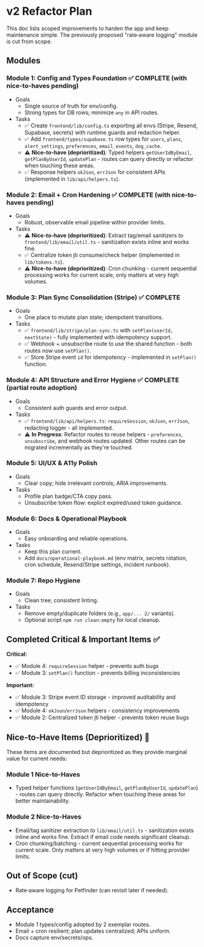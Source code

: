 # v2 Refactor Plan

This doc lists scoped improvements to harden the app and keep maintenance simple. The previously proposed "rate‑aware logging" module is cut from scope.

## Modules

### Module 1: Config and Types Foundation ✅ COMPLETE (with nice-to-haves pending)
- Goals
  - Single source of truth for env/config.
  - Strong types for DB rows; minimize `any` in API routes.
- Tasks
  - ✅ Create `frontend/lib/config.ts` exporting all envs (Stripe, Resend, Supabase, secrets) with runtime guards and redaction helper.
  - ✅ Add `frontend/types/supabase.ts` row types for `users`, `plans`, `alert_settings`, `preferences`, `email_events`, `dog_cache`.
  - ⚠️ **Nice-to-have (deprioritized)**: Typed helpers `getUserIdByEmail`, `getPlanByUserId`, `updatePlan` - routes can query directly or refactor when touching these areas.
  - ✅ Response helpers `okJson`, `errJson` for consistent APIs (implemented in `lib/api/helpers.ts`).

### Module 2: Email + Cron Hardening ✅ COMPLETE (with nice-to-haves pending)
- Goals
  - Robust, observable email pipeline within provider limits.
- Tasks
  - ⚠️ **Nice-to-have (deprioritized)**: Extract tag/email sanitizers to `frontend/lib/email/util.ts` - sanitization exists inline and works fine.
  - ✅ Centralize token jti consume/check helper (implemented in `lib/tokens.ts`).
  - ⚠️ **Nice-to-have (deprioritized)**: Cron chunking - current sequential processing works for current scale, only matters at very high volumes.

### Module 3: Plan Sync Consolidation (Stripe) ✅ COMPLETE
- Goals
  - One place to mutate plan state; idempotent transitions.
- Tasks
  - ✅ `frontend/lib/stripe/plan-sync.ts` with `setPlan(userId, nextState)` - fully implemented with idempotency support.
  - ✅ Webhook + unsubscribe route to use the shared function - both routes now use `setPlan()`.
  - ✅ Store Stripe event `id` for idempotency - implemented in `setPlan()` function.

### Module 4: API Structure and Error Hygiene ✅ COMPLETE (partial route adoption)
- Goals
  - Consistent auth guards and error output.
- Tasks
  - ✅ `frontend/lib/api/helpers.ts`: `requireSession`, `okJson`, `errJson`, redacting logger - all implemented.
  - ⚠️ **In Progress**: Refactor routes to reuse helpers - `preferences`, `unsubscribe`, and webhook routes updated. Other routes can be migrated incrementally as they're touched.

### Module 5: UI/UX & A11y Polish
- Goals
  - Clear copy; hide irrelevant controls; ARIA improvements.
- Tasks
  - Profile plan badge/CTA copy pass.
  - Unsubscribe token flow: explicit expired/used token guidance.

### Module 6: Docs & Operational Playbook
- Goals
  - Easy onboarding and reliable operations.
- Tasks
  - Keep this plan current.
  - Add `docs/operational-playbook.md` (env matrix, secrets rotation, cron schedule, Resend/Stripe settings, incident runbook).

### Module 7: Repo Hygiene
- Goals
  - Clean tree; consistent linting.
- Tasks
  - Remove empty/duplicate folders (e.g., `app/... 2/` variants).
  - Optional script `npm run clean:empty` for local cleanup.

## Completed Critical & Important Items ✅

**Critical:**
- ✅ Module 4: `requireSession` helper - prevents auth bugs
- ✅ Module 3: `setPlan()` function - prevents billing inconsistencies

**Important:**
- ✅ Module 3: Stripe event ID storage - improved auditability and idempotency
- ✅ Module 4: `okJson`/`errJson` helpers - consistency improvements
- ✅ Module 2: Centralized token jti helper - prevents token reuse bugs

## Nice-to-Have Items (Deprioritized) 📝

These items are documented but deprioritized as they provide marginal value for current needs:

### Module 1 Nice-to-Haves
- Typed helper functions (`getUserIdByEmail`, `getPlanByUserId`, `updatePlan`) - routes can query directly. Refactor when touching these areas for better maintainability.

### Module 2 Nice-to-Haves
- Email/tag sanitizer extraction to `lib/email/util.ts` - sanitization exists inline and works fine. Extract if email code needs significant cleanup.
- Cron chunking/batching - current sequential processing works for current scale. Only matters at very high volumes or if hitting provider limits.

## Out of Scope (cut)
- Rate‑aware logging for Petfinder (can revisit later if needed).

## Acceptance
- Module 1 types/config adopted by 2 exemplar routes.
- Email + cron resilient; plan updates centralized; APIs uniform.
- Docs capture env/secrets/ops.
